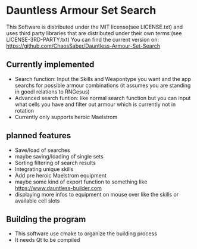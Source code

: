 # Dauntless Armour Set Search

This Software is distributed under the MIT license(see LICENSE.txt) and uses third party libraries that are distributed under their own terms (see LICENSE-3RD-PARTY.txt)
You can find the current version on: https://github.com/ChaosSaber/Dauntless-Armour-Set-Search

## Currently implemented
- Search function: Input the Skills and Weapontype you want and the app searchs for possible armour combinations (it assumes you are standing in goodl relations to RNGesus)
- Advanced search funtion: like normal search function but you can input what cells you have and filter out armour which is currently not in rotation
- Currently only supports heroic Maelstrom

## planned features 
- Save/load of searches
- maybe saving/loading of single sets
- Sorting filtering of search results
- Integrating unique skills
- Add pre heroic Maelstrom equipment
- maybe some kind of export function to something like https://www.dauntless-builder.com
- displaying more infos to equipment on mouse over like the skills or available cell slots

## Building the program
- This software use cmake to organize the building process
- It needs Qt to be compiled
